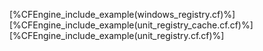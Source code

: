 [%CFEngine_include_example(windows_registry.cf)%]
[%CFEngine_include_example(unit_registry_cache.cf.cf)%]
[%CFEngine_include_example(unit_registry.cf.cf)%]
